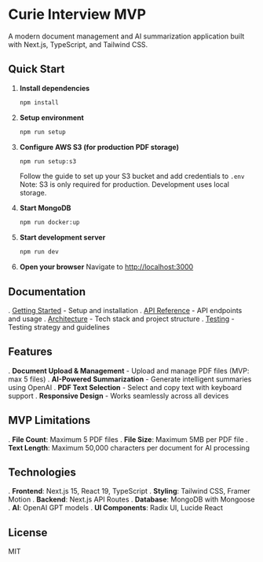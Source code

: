 # Curie Interview MVP

A modern document management and AI summarization application built with Next.js, TypeScript, and Tailwind CSS.

## Quick Start

1. **Install dependencies**

   ```bash
   npm install
   ```

2. **Setup environment**

   ```bash
   npm run setup
   ```

3. **Configure AWS S3 (for production PDF storage)**

   ```bash
   npm run setup:s3
   ```

   Follow the guide to set up your S3 bucket and add credentials to `.env`
   Note: S3 is only required for production. Development uses local storage.

4. **Start MongoDB**

   ```bash
   npm run docker:up
   ```

5. **Start development server**

   ```bash
   npm run dev
   ```

6. **Open your browser**
   Navigate to [http://localhost:3000](http://localhost:3000)

## Documentation

. [Getting Started](md/getting-started.md) - Setup and installation
. [API Reference](md/api.md) - API endpoints and usage
. [Architecture](md/architecture.md) - Tech stack and project structure
. [Testing](md/testing.md) - Testing strategy and guidelines

## Features

. **Document Upload & Management** - Upload and manage PDF files (MVP: max 5 files)
. **AI-Powered Summarization** - Generate intelligent summaries using OpenAI
. **PDF Text Selection** - Select and copy text with keyboard support
. **Responsive Design** - Works seamlessly across all devices

## MVP Limitations

. **File Count**: Maximum 5 PDF files
. **File Size**: Maximum 5MB per PDF file
. **Text Length**: Maximum 50,000 characters per document for AI processing

## Technologies

. **Frontend**: Next.js 15, React 19, TypeScript
. **Styling**: Tailwind CSS, Framer Motion
. **Backend**: Next.js API Routes
. **Database**: MongoDB with Mongoose
. **AI**: OpenAI GPT models
. **UI Components**: Radix UI, Lucide React

## License

MIT
